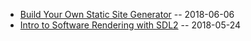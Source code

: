 
+ [Build Your Own Static Site Generator](static_site.html) -- 2018-06-06
+ [Intro to Software Rendering with SDL2](soft_render_sdl2.html) -- 2018-05-24
